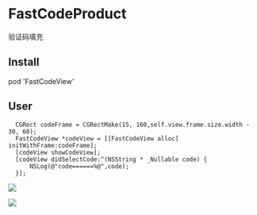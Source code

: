 # FastCodeProduct
验证码填充

## Install
 pod 'FastCodeView' 
 
## User
  ~~~
    CGRect codeFrame = CGRectMake(15, 160,self.view.frame.size.width - 30, 60);
    FastCodeView *codeView = [[FastCodeView alloc] initWithFrame:codeFrame];
    [codeView showCodeView];
    [codeView didSelectCode:^(NSString * _Nullable code) {
        NSLog(@"code======%@",code);
    }];
   ~~~
![](http://wx1.sinaimg.cn/mw690/006Fw6Kwly1g6wvvnu6pfj30j404qglo.jpg)


![](http://wx3.sinaimg.cn/mw690/006Fw6Kwly1g6wvy142mfj30j6066jrn.jpg)
